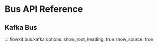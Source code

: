 # Bus API Reference

## Kafka Bus

::: flowkit.bus.kafka
    options:
      show_root_heading: true
      show_source: true
